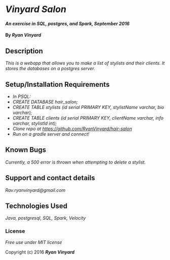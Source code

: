 # _Vinyard Salon_

#### _An exercise in SQL, postgres, and Spark, September 2016_

#### By _**Ryan Vinyard**_

## Description

_This is a webapp that allows you to make a list of stylists and their clients. It stores the databases on a postgres server._

## Setup/Installation Requirements

* _In PSQL:_
* _CREATE DATABASE hair_salon;_
* _CREATE TABLE stylists (id serial PRIMARY KEY, stylistName varchar, bio varchar);_
* _CREATE TABLE clients (id serial PRIMARY KEY, clientName varchar, info varchar, stylistId int);_
* _Clone repo at https://github.com/RyanVinyard/hair-salon_
* _Run on a gradle server and connect!_

## Known Bugs

_Currently, a 500 error is thrown when attempting to delete a stylist._

## Support and contact details

_Rav.ryanvinyard@gmail.com_

## Technologies Used

_Java, postgresql, SQL, Spark, Velocity_

### License

*Free use under MIT license*

Copyright (c) 2016 **_Ryan Vinyard_**
